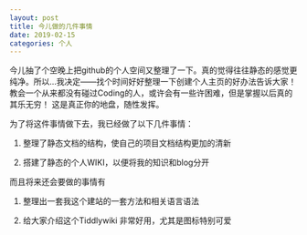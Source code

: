 ```yaml
---
layout: post
title: 今儿做的几件事情
date: 2019-02-15
categories: 个人
---
```


今儿抽了个空晚上把github的个人空间又整理了一下。真的觉得往往静态的感觉更纯净。所以...我决定——找个时间好好整理一下创建个人主页的好办法告诉大家！教会一个从来都没有碰过Coding的人，或许会有一些许困难，但是掌握以后真的其乐无穷！
这是真正你的地盘，随性发挥。

为了将这件事情做下去，我已经做了以下几件事情：

1. 整理了静态文档的结构，使自己的项目文档结构更加的清新

2. 搭建了静态的个人WIKI，以便将我的知识和blog分开

而且将来还会要做的事情有

1. 整理出一套我这个建站的一套方法和相关语言语法

2. 给大家介绍这个Tiddlywiki 非常好用，尤其是图标特别可爱